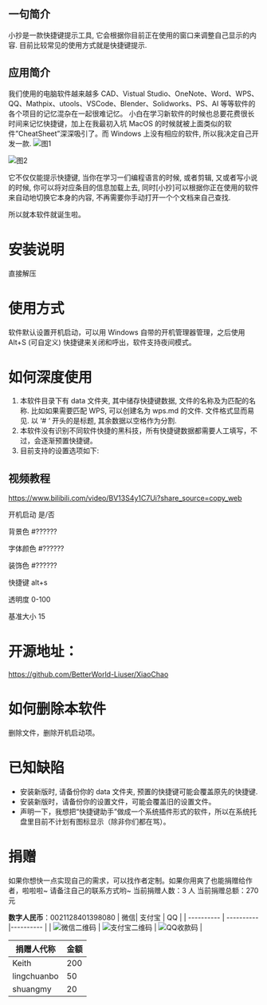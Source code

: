 ## 一句简介

小抄是一款快捷键提示工具, 它会根据你目前正在使用的窗口来调整自己显示的内容. 目前比较常见的使用方式就是快捷键提示.

## 应用简介

我们使用的电脑软件越来越多 CAD、Vistual Studio、OneNote、Word、WPS、QQ、Mathpix、utools、VSCode、Blender、Solidworks、PS、AI 等等软件的各个项目的记忆混杂在一起很难记忆。
小白在学习新软件的时候也总要花费很长时间来记忆快捷键，加上在我最初入坑 MacOS 的时候就被上面类似的软件”CheatSheet”深深吸引了。而 Windows 上没有相应的软件, 所以我决定自己开发一款.
![图1](https://github.com/BetterWorld-Liuser/XiaoChao/blob/master/picture/白天模式.png)

![图2](https://github.com/BetterWorld-Liuser/XiaoChao/blob/master/picture/黑夜模式.png)

它不仅仅能提示快捷键, 当你在学习一们编程语言的时候, 或者剪辑, 又或者写小说的时候, 你可以将对应条目的信息加载上去, 同时[小抄]可以根据你正在使用的软件来自动地切换它本身的内容, 不再需要你手动打开一个个文档来自己查找.

所以就本软件就诞生啦。

# 安装说明

直接解压

# 使用方式

软件默认设置开机启动，可以用 Windows 自带的开机管理器管理，之后使用 Alt+S (可自定义) 快捷键来关闭和呼出，软件支持夜间模式。

# 如何深度使用

1. 本软件目录下有 data 文件夹, 其中储存快捷键数据, 文件的名称及为匹配的名称. 比如如果需要匹配 WPS, 可以创建名为 wps.md 的文件. 文件格式显而易见. 以 ‘# ‘ 开头的是标题, 其余数据以空格作为分割.
2. 本软件没有识别不同软件快捷的黑科技，所有快捷键数据都需要人工填写，不过，会逐渐预置快捷键。
3. 目前支持的设置选项如下:

## 视频教程

https://www.bilibili.com/video/BV13S4y1C7Ui?share_source=copy_web

开机启动 是/否

背景色 #??????

字体颜色 #??????

装饰色 #??????

快捷键 alt+s

透明度 0-100

基准大小 15

# 开源地址：

https://github.com/BetterWorld-Liuser/XiaoChao



# 如何删除本软件

删除文件，删除开机启动项。

# 已知缺陷

- 安装新版时, 请备份你的 data 文件夹, 预置的快捷键可能会覆盖原先的快捷键.
- 安装新版时，请备份你的设置文件，可能会覆盖旧的设置文件。
- 声明一下，我想把“快捷键助手”做成一个系统插件形式的软件，所以在系统托盘里目前不计划有图标显示（除非你们都在骂）。

# 捐赠

如果你想快一点实现自己的需求，可以找作者定制。如果你用爽了也能捐赠给作者，啦啦啦~
请备注自己的联系方式哟~
当前捐赠人数：3 人
当前捐赠总额：270 元


**数字人民币**：0021128401398080
| 微信| 支付宝 | QQ |
| ---------- | ---------- |---------- |
| ![微信二维码](https://github.com/BetterWorld-Liuser/XiaoChao/blob/master/picture/微信收款.png) |  ![支付宝二维码](https://github.com/BetterWorld-Liuser/XiaoChao/blob/master/picture/支付宝收款.jpg) | ![QQ收款码](https://github.com/BetterWorld-Liuser/XiaoChao/blob/master/picture/QQ收款码.png) |

| 捐赠人代称  | 金额 |
| ----------- | ---- |
| Keith       | 200  |
| lingchuanbo | 50   |
| shuangmy    | 20   |

